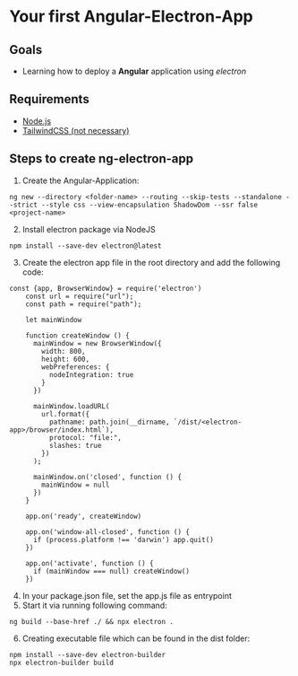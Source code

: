 # Your first Angular-Electron-App

## Goals
- Learning how to deploy a __Angular__ application using *electron*

## Requirements
- [Node.js](https://nodejs.org/en/download/)
- [TailwindCSS (not necessary)](https://tailwindcss.com/docs/guides/angular)

## Steps to create ng-electron-app
1. Create the Angular-Application:
```
ng new --directory <folder-name> --routing --skip-tests --standalone --strict --style css --view-encapsulation ShadowDom --ssr false <project-name>
```
2. Install electron package via NodeJS
```
npm install --save-dev electron@latest
```
3. Create the electron app file in the root directory and add the following code:
```
const {app, BrowserWindow} = require('electron')
    const url = require("url");
    const path = require("path");

    let mainWindow

    function createWindow () {
      mainWindow = new BrowserWindow({
        width: 800,
        height: 600,
        webPreferences: {
          nodeIntegration: true
        }
      })

      mainWindow.loadURL(
        url.format({
          pathname: path.join(__dirname, `/dist/<electron-app>/browser/index.html`),
          protocol: "file:",
          slashes: true
        })
      );

      mainWindow.on('closed', function () {
        mainWindow = null
      })
    }

    app.on('ready', createWindow)

    app.on('window-all-closed', function () {
      if (process.platform !== 'darwin') app.quit()
    })

    app.on('activate', function () {
      if (mainWindow === null) createWindow()
    })
```
4. In your package.json file, set the app.js file as entrypoint
5. Start it via running following command:
```
ng build --base-href ./ && npx electron .
```
6. Creating executable file which can be found in the dist folder:
```
npm install --save-dev electron-builder
npx electron-builder build
```
```
